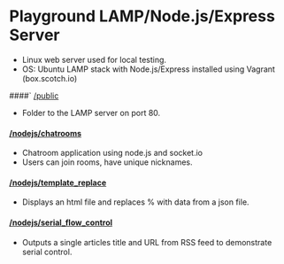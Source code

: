 Playground LAMP/Node.js/Express Server
=================
* Linux web server used for local testing.
* OS: Ubuntu LAMP stack with Node.js/Express installed using Vagrant (box.scotch.io)


####` [/public](/public/)
* Folder to the LAMP server on port 80.

#### [/nodejs/chatrooms](/nodejs/chatrooms/)
* Chatroom application using node.js and socket.io
* Users can join rooms, have unique nicknames.

#### [/nodejs/template_replace](/nodejs/examples/template_replace/)
* Displays an html file and replaces % with data from a json file.

#### [/nodejs/serial_flow_control](/nodejs/examples/serial_flow_control)
* Outputs a single articles title and URL from RSS feed to demonstrate serial control.